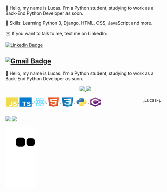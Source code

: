 🤠 Hello, my name is Lucas. I'm a Python student, studying to work as a Back-End Python Developer as soon.

🧠 Skills: Learning Python 3, Django, HTML, CSS, JavaScript and more.

✉️ If you want to talk to me, text me on LinkedIn:

[![Linkedin Badge](https://img.shields.io/badge/-LinkedIn-blue?style=flat-square&logo=Linkedin&logoColor=white&link=https://www.linkedin.com/in/lucastafer/)](https://www.linkedin.com/in/lucastafer/)

[![Gmail Badge](https://img.shields.io/badge/Gmail-D14836?style=for-the-badge&logo=gmail&logoColor=white=https://www.linkedin.com/in/lucastafer/)](https://www.linkedin.com/in/lucastafer/)
------------------------------------------------------------------------------------------------------------------------------------------------------------------

🤠 Hello, my name is Lucas. I'm a Python student, studying to work as a Back-End Python Developer as soon.
<div align="center">
  <a href="https://github.com/lucastafer">
  <img height="180em" src="https://github-readme-stats.vercel.app/api?username=lucastafer&show_icons=true&theme=dracula&include_all_commits=true&count_private=true"/>
  <img height="180em" src="https://github-readme-stats.vercel.app/api/top-langs/?username=lucastafer&layout=compact&langs_count=7&theme=dracula"/>
</div>
<div style="display: inline_block"><br>
  <img align="center" alt="Lucas-Js" height="30" width="40" src="https://raw.githubusercontent.com/devicons/devicon/master/icons/javascript/javascript-plain.svg">
  <img align="center" alt="Lucas-Ts" height="30" width="40" src="https://raw.githubusercontent.com/devicons/devicon/master/icons/typescript/typescript-plain.svg">
  <img align="center" alt="Lucas-React" height="30" width="40" src="https://raw.githubusercontent.com/devicons/devicon/master/icons/react/react-original.svg">
  <img align="center" alt="Lucas-HTML" height="30" width="40" src="https://raw.githubusercontent.com/devicons/devicon/master/icons/html5/html5-original.svg">
  <img align="center" alt="Lucas-CSS" height="30" width="40" src="https://raw.githubusercontent.com/devicons/devicon/master/icons/css3/css3-original.svg">
  <img align="center" alt="Lucas-Python" height="30" width="40" src="https://raw.githubusercontent.com/devicons/devicon/master/icons/python/python-original.svg">
  <img align="center" alt="Lucas-Csharp" height="30" width="40" src="https://raw.githubusercontent.com/devicons/devicon/master/icons/csharp/csharp-original.svg">
  <img align="right" alt="Lucas-pic" height="150" style="border-radius:50px;"
</div>
  
  ##
 
<div> 
  <a href = "mailto:lucas.taferdevs@gmail.com"><img src="https://img.shields.io/badge/-Gmail-%23333?style=for-the-badge&logo=gmail&logoColor=white" target="_blank"></a>
  <a href="https://www.linkedin.com/in/lucastafer" target="_blank"><img src="https://img.shields.io/badge/-LinkedIn-%230077B5?style=for-the-badge&logo=linkedin&logoColor=white" target="_blank"></a> 
 
  ![Snake animation](https://github.com/rafaballerini/rafaballerini/blob/output/github-contribution-grid-snake.svg)
 
</div>
